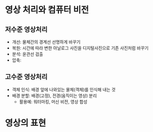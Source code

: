 # 영상 처리와 컴퓨터 비전
## 저수준 영상처리
- 개선: 물체간의 경계선 선명하게 바꾸기
- 복원: 시간에 따라 변한 아날로그 사진을 디지털사진으로 기존 사진처럼 바꾸기
- 분석: 윤관선 검출
- 압축: 
## 고수준 영상처리
- 객체 인식: 배경 앞에 나와있는 물체(객체)를 인식해 내는 것
- 배경 분할: 배경(고정), 전경(움직이는 영상) 분리
    - 활용예: 워터마킹, 머신 비전, 영상 합성
# 영상의 표현
